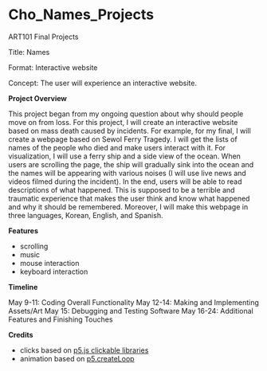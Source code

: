# Cho_Names_Projects

ART101 Final Projects

Title: Names

Format: Interactive website

Concept: The user will experience an interactive website.

**Project Overview**

This project began from my ongoing question about why should people move on from loss. For this project,  I will create an interactive website based on mass death caused by incidents. For example, for my final, I will create a webpage based on Sewol Ferry Tragedy. I will get the lists of names of the people who died and make users interact with it. For visualization, I will use a ferry ship and a side view of the ocean. When users are scrolling the page, the ship will gradually sink into the ocean and the names will be appearing with various noises (I will use live news and videos filmed during the incident). In the end, users will be able to read descriptions of what happened. This is supposed to be a terrible and traumatic experience that makes the user think and know what happened and why it should be remembered. Moreover, I will make this webpage in three languages, Korean, English, and Spanish.

**Features**

- scrolling
- music
- mouse interaction
- keyboard interaction

**Timeline**

May 9-11: Coding Overall Functionality
May 12-14: Making and Implementing Assets/Art
May 15: Debugging and Testing Software
May 16-24: Additional Features and Finishing Touches

**Credits**

- clicks based on [p5.js clickable libraries](https://github.com/Lartu/p5.clickable)
- animation based on [p5.createLoop](https://www.npmjs.com/package/p5.createloop)
